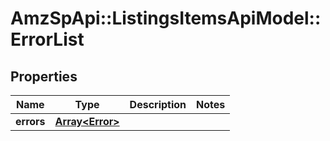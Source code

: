 # AmzSpApi::ListingsItemsApiModel::ErrorList

## Properties
Name | Type | Description | Notes
------------ | ------------- | ------------- | -------------
**errors** | [**Array&lt;Error&gt;**](Error.md) |  | 



